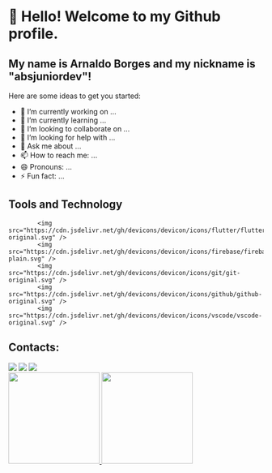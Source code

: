 
# 👋 Hello! Welcome to my Github profile.

## My name is Arnaldo Borges and my nickname is "absjuniordev"!

Here are some ideas to get you started:

- 🔭 I’m currently working on ...
- 🌱 I’m currently learning ...
- 👯 I’m looking to collaborate on ...
- 🤔 I’m looking for help with ...
- 💬 Ask me about ...
- 📫 How to reach me: ...
- 😄 Pronouns: ...
- ⚡ Fun fact: ...

## Tools and Technology

            <img src="https://cdn.jsdelivr.net/gh/devicons/devicon/icons/flutter/flutter-original.svg" /> 
            <img src="https://cdn.jsdelivr.net/gh/devicons/devicon/icons/firebase/firebase-plain.svg" /> 
            <img src="https://cdn.jsdelivr.net/gh/devicons/devicon/icons/git/git-original.svg" /> 
            <img src="https://cdn.jsdelivr.net/gh/devicons/devicon/icons/github/github-original.svg" /> 
            <img src="https://cdn.jsdelivr.net/gh/devicons/devicon/icons/vscode/vscode-original.svg" />
          
## Contacts:        
<div>
<a href="https://www.instagram.com/absjunnior/" target="_blank"><img loading="lazy" src="https://img.shields.io/badge/-Instagram-%23E4405F?style=for-the-badge&logo=instagram&logoColor=white" target="_blank"></a>
<a href = "mailto:abs.junnior@hotmail.com"><img loading="lazy" src="https://img.shields.io/badge/Microsoft_Outlook-0078D4?style=for-the-badge&logo=microsoft-outlook&logoColor=white"></a>  
<a href="https://br.linkedin.com/in/arnaldo-borges-jr" target="_blank"><img loading="lazy" src="https://img.shields.io/badge/-LinkedIn-%230077B5?style=for-the-badge&logo=linkedin&logoColor=white" target="_blank"></a>   
</div>

<div>
<a href="https://github.com/absjuniordev/absjuniordev">
<img loading="lazy" height="180em" src="https://github-readme-stats.vercel.app/api/top-langs/?username=seu-usuário-aqui&layout=compact&langs_count=7&theme=dracula"/>
<img loading="lazy" height="180em" src="https://github-readme-stats.vercel.app/api?username=[absjunniori](https://www.instagram.com/absjunnior/)&show_icons=true&theme=dracula&include_all_commits=true&count_private=true"/>
</div>          
          


